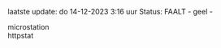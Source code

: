 laatste update: 
do 14-12-2023  3:16   uur 
Status: FAALT - geel - 
<div class="service Y">microstation</div><div class="service G">httpstat</div>